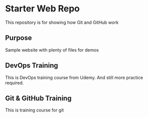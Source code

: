 # Starter Web Repo

This repository is for showing how Git and GitHub work

## Purpose

Sample website with plenty of files for demos

## DevOps Training

This is DevOps training course from Udemy. And still more practice required.

## Git & GitHub Training
This is training course for git
